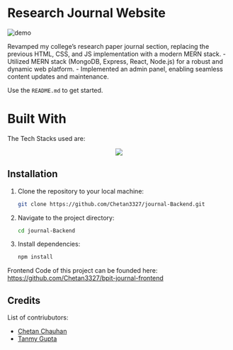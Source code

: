 <!-- ABOUT THE PROJECT -->
# Research Journal Website 
![demo](http://res.cloudinary.com/dd3movaim/image/upload/v1702457399/nb87ael31aluj46orjlr.png)

Revamped my college’s research paper journal section, replacing the previous HTML, CSS, and JS implementation with a modern MERN stack. - Utilized MERN stack (MongoDB, Express, React, Node.js) for a robust and dynamic web platform. - Implemented an admin panel, enabling seamless content updates and maintenance.

Use the `README.md` to get started.

<!-- BUILT WITH -->
# Built With

The Tech Stacks used are:

<div align="center">
  <a href="https://skillicons.dev">
      <img src="https://skillicons.dev/icons?i=mongodb,express,nodejs" />
  </a>
</div>

## Installation

1. Clone the repository to your local machine:

   ```bash
   git clone https://github.com/Chetan3327/journal-Backend.git
   ```
2. Navigate to the project directory:

   ```bash
   cd journal-Backend
   ```
3. Install dependencies:

   ```bash
   npm install
   ```
Frontend Code of this project can be founded here: https://github.com/Chetan3327/bpit-journal-frontend

## Credits
List of contriubutors:
<ul>
  <li><a href="https://github.com/chetan3327">Chetan Chauhan</a></li>
  <li><a href="https://github.com/tanmayGypt/">Tanmy Gupta</a></li>
</ul>

